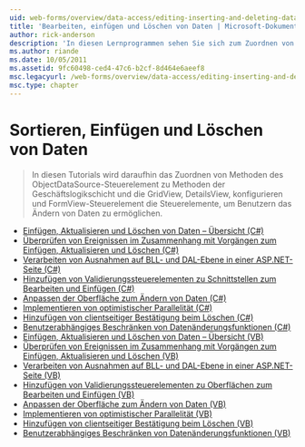```yaml
---
uid: web-forms/overview/data-access/editing-inserting-and-deleting-data/index
title: 'Bearbeiten, einfügen und Löschen von Daten | Microsoft-Dokumentation'
author: rick-anderson
description: 'In diesen Lernprogrammen sehen Sie sich zum Zuordnen von Methoden des ObjectDataSource-Steuerelement zu Methoden der Geschäftslogikschicht und der GridView, DetailsView und FormView co konfigurieren...'
ms.author: riande
ms.date: 10/05/2011
ms.assetid: 9fc60498-ced4-47c6-b2cf-8d464e6aeef8
msc.legacyurl: /web-forms/overview/data-access/editing-inserting-and-deleting-data
msc.type: chapter
---
```

<a name="editing-inserting-and-deleting-data"></a>Sortieren, Einfügen und Löschen von Daten
====================
> In diesen Tutorials wird daraufhin das Zuordnen von Methoden des ObjectDataSource-Steuerelement zu Methoden der Geschäftslogikschicht und die GridView, DetailsView, konfigurieren und FormView-Steuerelement die Steuerelemente, um Benutzern das Ändern von Daten zu ermöglichen.


- [Einfügen, Aktualisieren und Löschen von Daten – Übersicht (C#)](an-overview-of-inserting-updating-and-deleting-data-cs.md)
- [Überprüfen von Ereignissen im Zusammenhang mit Vorgängen zum Einfügen, Aktualisieren und Löschen (C#)](examining-the-events-associated-with-inserting-updating-and-deleting-cs.md)
- [Verarbeiten von Ausnahmen auf BLL- und DAL-Ebene in einer ASP.NET-Seite (C#)](handling-bll-and-dal-level-exceptions-in-an-asp-net-page-cs.md)
- [Hinzufügen von Validierungssteuerelementen zu Schnittstellen zum Bearbeiten und Einfügen (C#)](adding-validation-controls-to-the-editing-and-inserting-interfaces-cs.md)
- [Anpassen der Oberfläche zum Ändern von Daten (C#)](customizing-the-data-modification-interface-cs.md)
- [Implementieren von optimistischer Parallelität (C#)](implementing-optimistic-concurrency-cs.md)
- [Hinzufügen von clientseitiger Bestätigung beim Löschen (C#)](adding-client-side-confirmation-when-deleting-cs.md)
- [Benutzerabhängiges Beschränken von Datenänderungsfunktionen (C#)](limiting-data-modification-functionality-based-on-the-user-cs.md)
- [Einfügen, Aktualisieren und Löschen von Daten – Übersicht (VB)](an-overview-of-inserting-updating-and-deleting-data-vb.md)
- [Überprüfen von Ereignissen im Zusammenhang mit Vorgängen zum Einfügen, Aktualisieren und Löschen (VB)](examining-the-events-associated-with-inserting-updating-and-deleting-vb.md)
- [Verarbeiten von Ausnahmen auf BLL- und DAL-Ebene in einer ASP.NET-Seite (VB)](handling-bll-and-dal-level-exceptions-in-an-asp-net-page-vb.md)
- [Hinzufügen von Validierungssteuerelementen zu Oberflächen zum Bearbeiten und Einfügen (VB)](adding-validation-controls-to-the-editing-and-inserting-interfaces-vb.md)
- [Anpassen der Oberfläche zum Ändern von Daten (VB)](customizing-the-data-modification-interface-vb.md)
- [Implementieren von optimistischer Parallelität (VB)](implementing-optimistic-concurrency-vb.md)
- [Hinzufügen von clientseitiger Bestätigung beim Löschen (VB)](adding-client-side-confirmation-when-deleting-vb.md)
- [Benutzerabhängiges Beschränken von Datenänderungsfunktionen (VB)](limiting-data-modification-functionality-based-on-the-user-vb.md)
